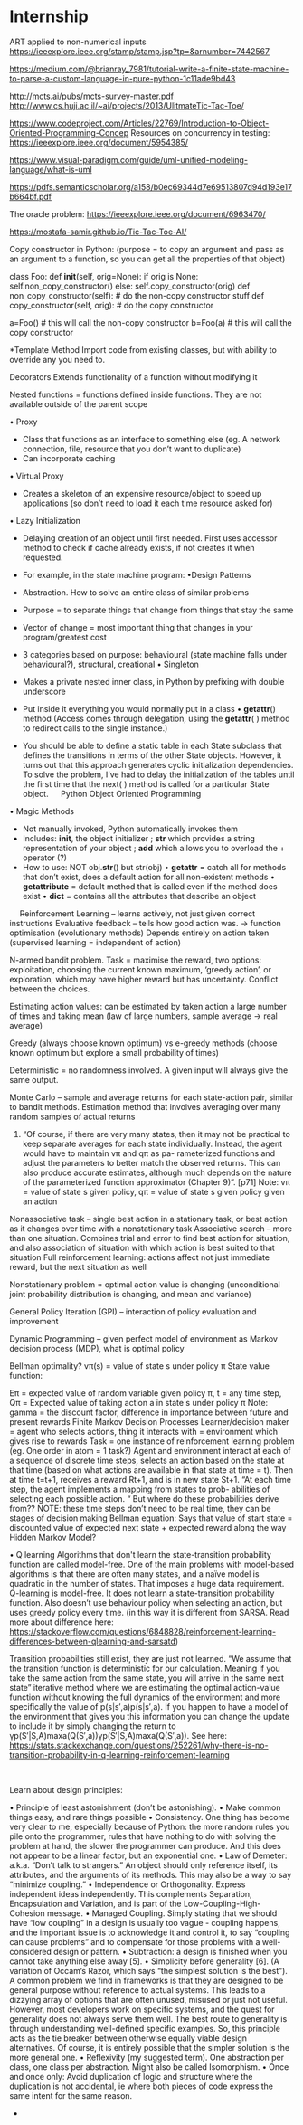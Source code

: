 # Internship

ART applied to non-numerical inputs
https://ieeexplore.ieee.org/stamp/stamp.jsp?tp=&arnumber=7442567

https://medium.com/@brianray_7981/tutorial-write-a-finite-state-machine-to-parse-a-custom-language-in-pure-python-1c11ade9bd43


http://mcts.ai/pubs/mcts-survey-master.pdf
http://www.cs.huji.ac.il/~ai/projects/2013/UlitmateTic-Tac-Toe/

https://www.codeproject.com/Articles/22769/Introduction-to-Object-Oriented-Programming-Concep
Resources on concurrency in testing:
https://ieeexplore.ieee.org/document/5954385/

https://www.visual-paradigm.com/guide/uml-unified-modeling-language/what-is-uml

https://pdfs.semanticscholar.org/a158/b0ec69344d7e69513807d94d193e17b664bf.pdf

The oracle problem: https://ieeexplore.ieee.org/document/6963470/

https://mostafa-samir.github.io/Tic-Tac-Toe-AI/

Copy constructor in Python:
(purpose = to copy an argument and pass as an argument to a function, so you can get all the properties of that object)

class Foo:
    def __init__(self, orig=None):
        if orig is None:
            self.non_copy_constructor()
        else:
            self.copy_constructor(orig)
    def non_copy_constructor(self):
        # do the non-copy constructor stuff
    def copy_constructor(self, orig):
        # do the copy constructor

a=Foo()  # this will call the non-copy constructor
b=Foo(a) # this will call the copy constructor


*Template Method
Import code from existing classes, but with ability to
override any you need to.

Decorators
Extends functionality of a function without modifying it

Nested functions = functions defined inside
functions. They are not available outside of the parent scope

• Proxy
-	Class that functions as an interface to something else (eg. A network connection, file, resource that you don’t want to duplicate) 
-	Can incorporate caching

• Virtual Proxy
-	Creates a skeleton of an expensive resource/object to speed up applications (so don’t need to load it each time resource asked for)

• Lazy Initialization
-	Delaying creation of an object until first needed. First uses accessor method to check if cache already exists, if not creates it when requested.
-	For example, in the state machine program: 
•Design Patterns
-	Abstraction. How to solve an entire class of similar problems
-	Purpose = to separate things that change from things that stay the same
-	Vector of change = most important thing that changes in your program/greatest cost
-	3 categories based on purpose: behavioural (state machine falls under behavioural?), structural, creational
• Singleton
-	Makes a private nested inner class, in Python by prefixing with double underscore
-	Put inside it everything you would normally put in a class
• __getattr__() method
(Access comes through delegation, using the __getattr__( ) method to redirect calls to the single instance.)

-	You should be able to define a static table in each State subclass that defines the transitions in terms of the other State objects. However, it turns out that this approach generates cyclic initialization dependencies. To solve the problem, I’ve had to delay the initialization of the tables until the first time that the next( ) method is called for a particular State object.
 
Python Object Oriented Programming

• Magic Methods
-	Not manually invoked, Python automatically invokes them
-	Includes: __init__, the object initializer ; __str__ which provides a string representation of your object ; __add__ which allows you to overload the + operator (?)
-	How to use: NOT obj.__str__() but str(obj)
• __getattr__ = catch all for methods that don’t exist, does a default action for all non-existent methods
• __getattribute__ = default method that is called even if the method does exist
• __dict__ = contains all the attributes that describe an object

 
Reinforcement Learning – learns actively, not just given correct instructions
Evaluative feedback – tells how good action was. -> function optimisation (evolutionary methods) Depends entirely on action taken (supervised learning = independent of action)

N-armed bandit problem. Task = maximise the reward, two options: exploitation, choosing the current known maximum, ‘greedy action’, or exploration, which may have higher reward but has uncertainty. Conflict between the choices.

Estimating action values: can be estimated by taken action a large number of times and taking mean (law of large numbers, sample average -> real average)

Greedy (always choose known optimum) vs e-greedy methods (choose known optimum but explore a small probability of times)

Deterministic = no randomness involved. A given input will always give the same output.

Monte Carlo – sample and average returns for each state-action pair, similar to bandit methods. Estimation method that involves averaging over many random samples of actual returns

1.	“Of course, if there are very many states, then it may not be practical to keep separate averages for each state individually. Instead, the agent would have to maintain vπ and qπ as pa- rameterized functions and adjust the parameters to better match the observed returns. This can also produce accurate estimates, although much depends on the nature of the parameterized function approximator (Chapter 9)”. [p71]
Note: vπ = value of state s given policy, qπ = value of state s given policy given an action


Nonassociative task – single best action in a stationary task, or best action as it changes over time with a nonstationary task
Associative search – more than one situation. Combines trial and error to find best action for situation, and also association of situation with which action is best suited to that situation
Full reinforcement learning: actions affect not just immediate reward, but the next situation as well

Nonstationary problem = optimal action value is changing (unconditional joint probability distribution is changing, and mean and variance)

General Policy Iteration (GPI) – interaction of policy evaluation and improvement

Dynamic Programming – given perfect model of environment as Markov decision process (MDP), what is optimal policy

Bellman optimality?
vπ(s)  = value of state s under policy π 
State value function:
 
Eπ = expected value of random variable given policy π, t = any time step, 
Qπ = Expected value of taking action a in state s under policy π
Note: gamma = the discount factor, difference in importance between future and present rewards
Finite Markov Decision Processes
Learner/decision maker = agent who selects actions, thing it interacts with = environment which gives rise to rewards
Task = one instance of reinforcement learning problem (eg. One order in atom = 1 task?)
Agent and environment interact at each of a sequence of discrete time steps, selects an action based on the state at that time (based on what actions are available in that state at time = t). Then at time t=t+1, receives a reward Rt+1, and is in new state St+1.
 “At each time step, the agent implements a mapping from states to prob- abilities of selecting each possible action. “  But where do these probabilities derive from??
NOTE: these time steps don’t need to be real time, they can be stages of decision making
Bellman equation: Says that value of start state = discounted value of expected next state + expected reward along the way
Hidden Markov Model?

• Q learning
Algorithms that don't learn the state-transition probability function are called model-free. One of the main problems with model-based algorithms is that there are often many states, and a naïve model is quadratic in the number of states. That imposes a huge data requirement.
Q-learning is model-free. It does not learn a state-transition probability function.
Also doesn’t use behaviour policy when selecting an action, but uses greedy policy every time. (in this way it is different from SARSA. Read more about difference here: https://stackoverflow.com/questions/6848828/reinforcement-learning-differences-between-qlearning-and-sarsatd)
 
 
Transition probabilities still exist, they are just not learned. “We assume that the transition function is deterministic for our calculation. Meaning if you take the same action from the same state, you will arrive in the same next state”
 iterative method where we are estimating the optimal action-value function without knowing the full dynamics of the environment and more specifically the value of p(s|s′,a)p(s|s′,a). If you happen to have a model of the environment that gives you this information you can change the update to include it by simply changing the return to γp(S′|S,A)maxa(Q(S′,a))γp(S′|S,A)maxa(Q(S′,a)).
See here: https://stats.stackexchange.com/questions/252261/why-there-is-no-transition-probability-in-q-learning-reinforcement-learning

 

Learn about design principles:

•	Principle of least astonishment (don’t be astonishing).
•	Make common things easy, and rare things possible
•	Consistency. One thing has become very clear to me, especially because of Python: the more random rules you pile onto the programmer, rules that have nothing to do with solving the problem at hand, the slower the programmer can produce. And this does not appear to be a linear factor, but an exponential one.
•	Law of Demeter: a.k.a. “Don’t talk to strangers.” An object should only reference itself, its attributes, and the arguments of its methods. This may also be a way to say “minimize coupling.”
•	Independence or Orthogonality. Express independent ideas independently. This complements Separation, Encapsulation and Variation, and is part of the Low-Coupling-High-Cohesion message.
•	Managed Coupling. Simply stating that we should have “low coupling” in a design is usually too vague - coupling happens, and the important issue is to acknowledge it and control it, to say “coupling can cause problems” and to compensate for those problems with a well-considered design or pattern.
•	Subtraction: a design is finished when you cannot take anything else away [5].
•	Simplicity before generality [6]. (A variation of Occam’s Razor, which says “the simplest solution is the best”). A common problem we find in frameworks is that they are designed to be general purpose without reference to actual systems. This leads to a dizzying array of options that are often unused, misused or just not useful. However, most developers work on specific systems, and the quest for generality does not always serve them well. The best route to generality is through understanding well-defined specific examples. So, this principle acts as the tie breaker between otherwise equally viable design alternatives. Of course, it is entirely possible that the simpler solution is the more general one.
•	Reflexivity (my suggested term). One abstraction per class, one class per abstraction. Might also be called Isomorphism.
•	Once and once only: Avoid duplication of logic and structure where the duplication is not accidental, ie where both pieces of code express the same intent for the same reason.

-	






